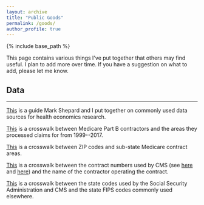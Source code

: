```yaml
---
layout: archive
title: "Public Goods"
permalink: /goods/
author_profile: true
---
```


{% include base_path %}

This page contains various things I've put together that others may find useful. I plan to add more over time. If you have a suggestion on what to add, please let me know.

## Data
***

[This](https://github.com/rileyleague/rileyleague.github.io/blob/master/files/Health%20Data%20Guide%20for%20NBER%20Mentoring%20Session%20-%20May%202024.docx) is a guide Mark Shepard and I put together on commonly used data sources for health economics research.

[This](https://rileyleague.github.io/files/MAC_jurisdiction_Xwalk.dta) is a crosswalk between Medicare Part B contractors and the areas they processed claims for from 1999--2017.

[This](https://rileyleague.github.io/files/zip_to_juri_Xwalk.dta) is a crosswalk between ZIP codes and sub-state Medicare contract areas.

[This](https://rileyleague.github.io/files/carr_num_Xwalk.dta) is a crosswalk between the contract numbers used by CMS (see [here](https://resdac.org/cms-data/variables/carrier-or-mac-number) and [here](https://resdac.org/cms-data/variables/fi-or-mac-number)) and the name of the contractor operating the contract.

[This](https://rileyleague.github.io/files/state_ssafips_Xwalk.dta) is a crosswalk between the state codes used by the Social Security Administration and CMS and the state FIPS codes commonly used elsewhere.
